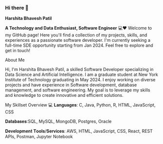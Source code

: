### Hi there 👋

**Harshita Bhavesh Patil**

**A Technology and Data Enthusiast, Software Engineer** 💻❤️
Welcome to my GitHub page! Here you'll find a collection of my projects, skills, and experiences as a passionate software developer. I'm currently seeking a full-time SDE opportunity starting from Jan 2024. Feel free to explore and get in touch!

About Me

Hi, I'm Harshita Bhavesh Patil, a skilled Software Developer specializing in Data Science and Artificial Intelligence. I am a graduate student at New York Institute of Technology graduating in May 2024. I enjoy working on diverse projects and have experience in Software development, database management, and software engineering. My goal is to leverage my skills and knowledge to create innovative and efficient solutions.


My Skillset Overview 💻
𝐋𝐚𝐧𝐠𝐮𝐚𝐠𝐞𝐬: C, Java, Python, R, HTML, JavaScript, CSS

𝐃𝐚𝐭𝐚𝐛𝐚𝐬𝐞𝐬:SQL, MySQL, MongoDB, Postgres, Oracle 

𝐃𝐞𝐯𝐞𝐥𝐨𝐩𝐦𝐞𝐧𝐭 𝐓𝐨𝐨𝐥𝐬/𝐒𝐞𝐫𝐯𝐢𝐜𝐞𝐬: AWS, HTML, JavaScript, CSS, React, REST APIs, Postman, Jupyter Notebook
